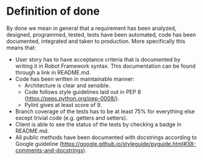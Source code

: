 # Definition of done

By done we mean in general that a requirement has been analyzed, designed, programmed, tested, tests have been automated, code has been documented, integrated and taken to production. More specifically this means that:
- User story has to have acceptance criteria that is documented by writing it in Robot Framework syntax. This documentation can be found through a link in README.md.
- Code has been written in maintainable manner:
    - Architecture is clear and sensible.
    - Code follows style guidelines laid out in PEP 8 (https://peps.python.org/pep-0008/).
    - Pylint gives at least score of 9.
- Branch coverage of the tests has to be at least 75% for everything else except trivial code (e.g. getters and setters).
- Client is able to see the status of the tests by checking a badge in README.md.
- All public methods have been documented with docstrings according to Google guideline (https://google.github.io/styleguide/pyguide.html#38-comments-and-docstrings).
